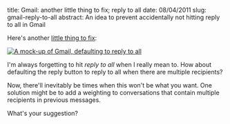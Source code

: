 title: Gmail: another little thing to fix; reply to all
date: 08/04/2011
slug: gmail-reply-to-all
abstract: An idea to prevent accidentally not hitting reply to all in Gmail

Here's another [little thing to fix][1]:

[![A mock-up of Gmail, defaulting to reply to all][gth]][graw]

I'm always forgetting to hit *reply to all* when I really mean to. How about
defaulting the reply button to reply to all when there are multiple recipients?

Now, there'll inevitably be times when this won't be what you want. One solution
might be to add a weighting to conversations that contain multiple recipients in
previous messages.

What's your suggestion?

  [1]: http://gmailblog.blogspot.com/2011/04/fixing-little-things.html
  [graw]: http://tlvince.appspot.com/img/gmail-reply-to-all.png
  [gth]: http://tlvince.appspot.com/img/th/gmail-reply-to-all.png 

